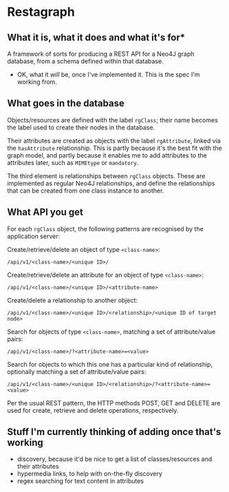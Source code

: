 # Restagraph

## What it is, what it does and what it's for*

A framework of sorts for producing a REST API for a Neo4J graph database, from a schema defined within that database.

* OK, what it _will_ be, once I've implemented it. This is the spec I'm working from.


## What goes in the database

Objects/resources are defined with the label `rgClass`; their name becomes the label used to create their nodes in the database.

Their attributes are created as objects with the label `rgAttribute`, linked via the `hasAttribute` relationship. This is partly because it's the best fit with the graph model, and partly because it enables me to add attributes to the attributes later, such as `MIMEtype` or `mandatory`.

The third element is relationships between `rgClass` objects. These are implemented as regular Neo4J relationships, and define the relationships that can be created from one class instance to another.

## What API you get

For each `rgClass` object, the following patterns are recognised by the application server:

Create/retrieve/delete an object of type `<class-name>`:
```
/api/v1/<class-name>/<unique ID>/
```

Create/retrieve/delete an attribute for an object of type `<class-name>`:
```
/api/v1/<class-name>/<unique ID>/<attribute-name>
```

Create/delete a relationship to another object:
```
/api/v1/<class-name>/<unique ID>/<relationship>/<unique ID of target node>
```

Search for objects of type `<class-name>`, matching a set of attribute/value pairs:
```
/api/v1/<class-name>/?<attribute-name>=<value>
```

Search for objects to which this one has a particular kind of relationship, optionally matching a set of attribute/value pairs:
```
/api/v1/<class-name>/<unique ID>/<relationship>/?<attribute-name>=<value>
```

Per the usual REST pattern, the HTTP methods POST, GET and DELETE are used for create, retrieve and delete operations, respectively.

## Stuff I'm currently thinking of adding once that's working

- discovery, because it'd be nice to get a list of classes/resources and their attributes
- hypermedia links, to help with on-the-fly discovery
- regex searching for text content in attributes
